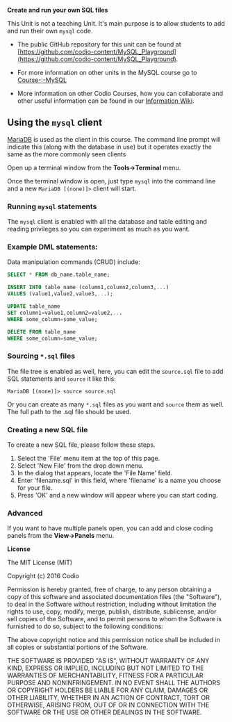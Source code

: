 **Create and run your own SQL files**

This Unit is not a teaching Unit. It's main purpose is to allow students to add and run their own `mysql` code.

- The public GitHub repository for this unit can be found at [https://github.com/codio-content/MySQL_Playground](https://github.com/codio-content/MySQL_Playground).

- For more information on other units in the MySQL course go to [Course-:-MySQL](https://github.com/codio-content/Information/wiki/Course-:-MySQL)

- More information on other Codio Courses, how you can collaborate and other useful information can be found in our [Information Wiki](https://github.com/codio-content/Information/wiki).

## Using the `mysql` client

[MariaDB](https://mariadb.com/) is used as the client in this course. The command line prompt will indicate this (along with the database in use) but it operates exactly the same as the more commonly seen clients
 
 
Open up a terminal window from the **Tools->Terminal** menu.

Once the terminal window is open, just type `mysql` into the command line and a new `MariaDB [(none)]>` client will start. 

### Running `mysql` statements
The `mysql` client is enabled with all the database and table editing and reading privileges so you can experiment as much as you want.

### Example DML statements:

Data manipulation commands (CRUD) include: 

```sql
SELECT * FROM db_name.table_name;
```

```sql
INSERT INTO table_name (column1,column2,column3,...)
VALUES (value1,value2,value3,...);
```

```sql
UPDATE table_name
SET column1=value1,column2=value2,...
WHERE some_column=some_value;
```

```sql
DELETE FROM table_name
WHERE some_column=some_value;
```

### Sourcing `*.sql` files
The file tree is enabled as well, here, you can edit the `source.sql` file to add SQL statements and `source` it like this: 

```
MariaDB [(none)]> source source.sql
```

Or you can create as many `*.sql` files as you want and `source` them as well. The full path to the .sql file should be used.

### Creating a new SQL file
To create a new SQL file, please follow these steps.

1. Select the 'File' menu item at the top of this page.
1. Select 'New File' from the drop down menu.
1. In the dialog that appears, locate the 'File Name' field.
1. Enter 'filename.sql' in this field, where 'filename' is a name you choose for your file. 
1. Press 'OK' and a new window will appear where you can start coding.

### Advanced
If you want to have multiple panels open, you can add and close coding panels from the **View->Panels** menu. 

**License**

The MIT License (MIT)

Copyright (c) 2016 Codio

Permission is hereby granted, free of charge, to any person obtaining a copy of this software and associated documentation files (the "Software"), to deal in the Software without restriction, including without limitation the rights to use, copy, modify, merge, publish, distribute, sublicense, and/or sell copies of the Software, and to permit persons to whom the Software is furnished to do so, subject to the following conditions:

The above copyright notice and this permission notice shall be included in all copies or substantial portions of the Software.

THE SOFTWARE IS PROVIDED "AS IS", WITHOUT WARRANTY OF ANY KIND, EXPRESS OR IMPLIED, INCLUDING BUT NOT LIMITED TO THE WARRANTIES OF MERCHANTABILITY, FITNESS FOR A PARTICULAR PURPOSE AND NONINFRINGEMENT. IN NO EVENT SHALL THE AUTHORS OR COPYRIGHT HOLDERS BE LIABLE FOR ANY CLAIM, DAMAGES OR OTHER LIABILITY, WHETHER IN AN ACTION OF CONTRACT, TORT OR OTHERWISE, ARISING FROM, OUT OF OR IN CONNECTION WITH THE SOFTWARE OR THE USE OR OTHER DEALINGS IN THE SOFTWARE.
